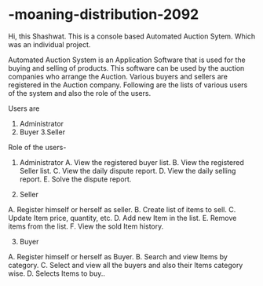 # -moaning-distribution-2092

Hi, this Shashwat.
This is a console based Automated Auction Sytem. Which was an individual project.

Automated Auction System is an Application Software that is used for the buying and selling of products. This software can be used by the auction companies 
who arrange the Auction. Various buyers and sellers are registered in the Auction company. Following are the lists of various users of the system and also 
the role of the users.

Users are
  
  1. Administrator
  2. Buyer
  3.Seller

Role of the users-

1. Administrator
  A. View the registered buyer list.
  B. View the registered Seller list.
  C. View the daily dispute report.
  D. View the daily selling report.
  E. Solve the dispute report.

2. Seller

  A. Register himself or herself as seller.
  B. Create list of items to sell.
  C. Update Item price, quantity, etc.
  D. Add new Item in the list.
  E. Remove items from the list.
  F. View the sold Item history.

3. Buyer
  
  A. Register himself or herself as Buyer.
  B. Search and view Items by category.
  C. Select and view all the buyers and also their Items category wise.
  D. Selects Items to buy..
